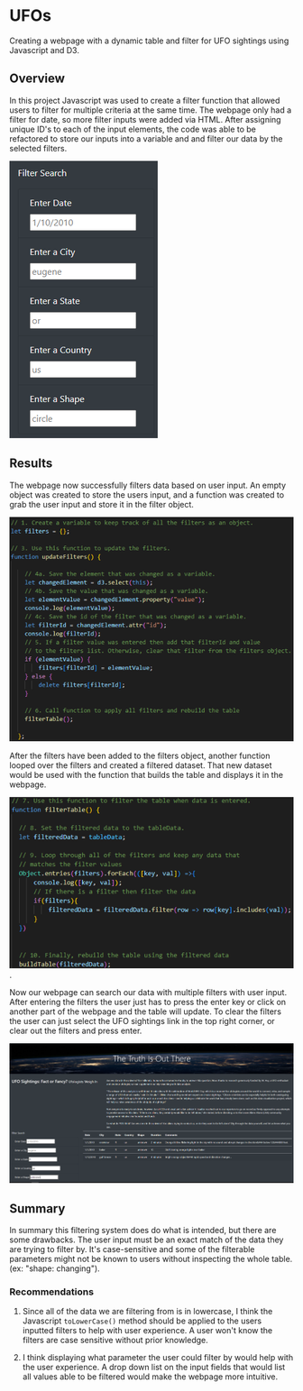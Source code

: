 # UFOs
Creating a webpage with a dynamic table and filter for UFO sightings using Javascript and D3.

## Overview
In this project Javascript was used to create a filter function that allowed users to filter for multiple criteria at the same time. The webpage only had a filter for date, so more filter inputs were added via HTML. After assigning unique ID's to each of the input elements, the code was able to be refactored to store our inputs into a variable and and filter our data by the selected filters.

![filter_search](/Resources/filter_search.PNG)


## Results
The webpage now successfully filters data based on user input. An empty object was created to store the users input, and a function was created to grab the user input and store it in the filter object.

![updateFilters](/Resources/updateFilters.PNG)

After the filters have been added to the filters object, another function looped over the filters and created a filtered dataset. That new dataset would be used with the function that builds the table and displays it in the webpage.

![filterTable](/Resources/filterTable.PNG).

Now our webpage can search our data with multiple filters with user input. After entering the filters the user just has to press the enter key or click on another part of the webpage and the table will update. To clear the filters the user can just select the UFO sightings link in the top right corner, or clear out the filters and press enter.

![filtered_table](/Resources/filtered_table.PNG)

## Summary

In summary this filtering system does do what is intended, but there are some drawbacks. The user input must be an exact match of the data they are trying to filter by. It's case-sensitive and some of the filterable parameters might not be known to users without inspecting the whole table. (ex: "shape: changing").

### Recommendations 

1. Since all of the data we are filtering from is in lowercase, I think the Javascript ```toLowerCase()``` method should be applied to the users inputted filters to help with user experience. A user won't know the filters are case sensitive without prior knowledge.

2. I think displaying what parameter the user could filter by would help with the user experience. A drop down list on the input fields that would list all values able to be filtered would make the webpage more intuitive.